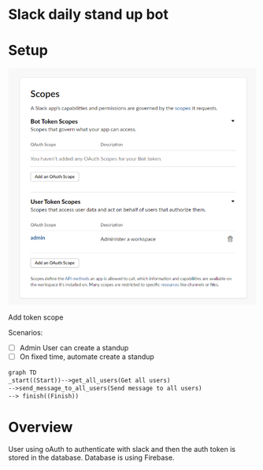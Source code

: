 # Slack daily stand up bot


# Setup

![img.png](docs/img.png)

Add token scope

Scenarios:

- [ ] Admin User can create a standup
- [ ] On fixed time, automate create a standup
```mermaid
graph TD
_start((Start))-->get_all_users(Get all users)
-->send_message_to_all_users(Send message to all users) 
--> finish((Finish))
```

# Overview

User using oAuth to authenticate with slack and then the auth token is stored in the database.
Database is using Firebase.
